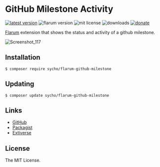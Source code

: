 # GitHub Milestone Activity
[![latest version](https://img.shields.io/packagist/v/sycho/flarum-github-milestone.svg?style=flat-square)](https://packagist.org/packages/sycho/flarum-github-milestone)
![flarum version](https://img.shields.io/badge/flarum-%5E0.1.0--beta.15-%23e7742e?style=flat-square)
![mit license](https://img.shields.io/badge/license-MIT-green.svg?style=flat-square&color=green)
![downloads](https://img.shields.io/packagist/dt/sycho/flarum-github-milestone?color=%23f28d1a&style=flat-square)
[![donate](https://img.shields.io/badge/donate-buy%20me%20a%20coffee-%23ffde39?style=flat-square)](https://www.buymeacoffee.com/sycho)

[Flarum](https://flarum.org) extension that shows the status and activity of a github milestone.

![Screenshot_117](https://user-images.githubusercontent.com/20267363/102013030-cb72b300-3d4d-11eb-99ef-602af4a91c8a.png)

## Installation
```ssh
$ composer require sycho/flarum-github-milestone
```

## Updating
```ssh
$ composer update sycho/flarum-github-milestone
```

## Links
* [GitHub](https://github.com/SychO9/flarum-github-milestone)
* [Packagist](https://packagist.org/packages/sycho/flarum-github-milestone)
* [Extiverse](https://extiverse.com/extension/sycho/flarum-github-milestone)

## License
The MIT License.
